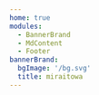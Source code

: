 ```yaml
---
home: true
modules:
  - BannerBrand
  - MdContent
  - Footer
bannerBrand:
  bgImage: '/bg.svg'
  title: miraitowa
---
```


